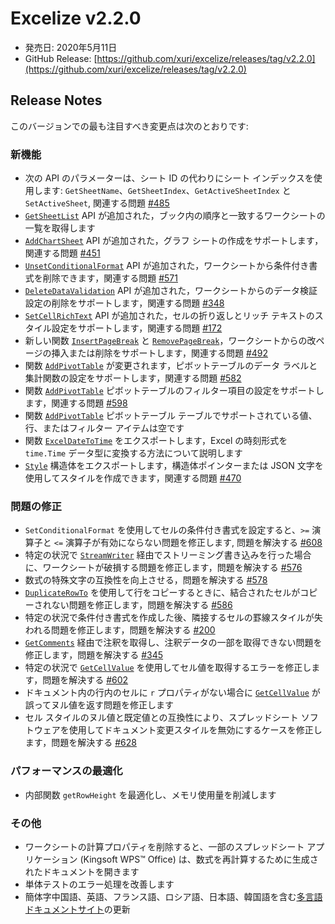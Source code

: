 # Excelize v2.2.0

* 発売日: 2020年5月11日
* GitHub Release: [https://github.com/xuri/excelize/releases/tag/v2.2.0](https://github.com/xuri/excelize/releases/tag/v2.2.0)

## Release Notes

このバージョンでの最も注目すべき変更点は次のとおりです:

### 新機能

* 次の API のパラメーターは、シート ID の代わりにシート インデックスを使用します: `GetSheetName`、`GetSheetIndex`、`GetActiveSheetIndex` と `SetActiveSheet`, 関連する問題 [#485](https://github.com/xuri/excelize/issues/485)
* [`GetSheetList`](https://pkg.go.dev/github.com/360EntSecGroup-Skylar/excelize/v2@v2.2.0#File.GetSheetList) API が追加された，ブック内の順序と一致するワークシートの一覧を取得します
* [`AddChartSheet`](https://pkg.go.dev/github.com/360EntSecGroup-Skylar/excelize/v2@v2.2.0#File.AddChartSheet) API が追加された，グラフ シートの作成をサポートします，関連する問題 [#451](https://github.com/xuri/excelize/issues/451)
* [`UnsetConditionalFormat`](https://pkg.go.dev/github.com/360EntSecGroup-Skylar/excelize/v2@v2.2.0#File.UnsetConditionalFormat) API が追加された，ワークシートから条件付き書式を削除できます，関連する問題 [#571](https://github.com/xuri/excelize/issues/571)
* [`DeleteDataValidation`](https://pkg.go.dev/github.com/360EntSecGroup-Skylar/excelize/v2@v2.2.0#File.DeleteDataValidation) API が追加された，ワークシートからのデータ検証設定の削除をサポートします，関連する問題 [#348](https://github.com/xuri/excelize/issues/348)
* [`SetCellRichText`](https://pkg.go.dev/github.com/360EntSecGroup-Skylar/excelize/v2@v2.2.0#File.SetCellRichText) API が追加された，セルの折り返しとリッチ テキストのスタイル設定をサポートします，関連する問題 [#172](https://github.com/xuri/excelize/issues/172)
* 新しい関数 [`InsertPageBreak`](https://pkg.go.dev/github.com/360EntSecGroup-Skylar/excelize/v2@v2.2.0#File.InsertPageBreak) と [`RemovePageBreak`](https://pkg.go.dev/github.com/360EntSecGroup-Skylar/excelize/v2@v2.2.0#File.RemovePageBreak)，ワークシートからの改ページの挿入または削除をサポートします，関連する問題 [#492](https://github.com/xuri/excelize/issues/492)
* 関数 [`AddPivotTable`](https://pkg.go.dev/github.com/360EntSecGroup-Skylar/excelize/v2@v2.2.0#File.AddPivotTable) が変更されます，ピボットテーブルのデータ ラベルと集計関数の設定をサポートします，関連する問題 [#582](https://github.com/xuri/excelize/issues/582)
* 関数 [`AddPivotTable`](https://pkg.go.dev/github.com/360EntSecGroup-Skylar/excelize/v2@v2.2.0#File.AddPivotTable) ピボットテーブルのフィルター項目の設定をサポートします，関連する問題 [#598](https://github.com/xuri/excelize/issues/598)
* 関数 [`AddPivotTable`](https://pkg.go.dev/github.com/360EntSecGroup-Skylar/excelize/v2@v2.2.0#File.AddPivotTable) ピボットテーブル テーブルでサポートされている値、行、またはフィルター アイテムは空です
* 関数 [`ExcelDateToTime`](https://pkg.go.dev/github.com/360EntSecGroup-Skylar/excelize/v2@v2.2.0#File.ExcelDateToTime) をエクスポートします，Excel の時刻形式を `time.Time` データ型に変換する方法について説明します
* [`Style`](https://pkg.go.dev/github.com/360EntSecGroup-Skylar/excelize/v2@v2.2.0#Style) 構造体をエクスポートします，構造体ポインターまたは JSON 文字を使用してスタイルを作成できます，関連する問題 [#470](https://github.com/xuri/excelize/issues/470)

### 問題の修正

* `SetConditionalFormat` を使用してセルの条件付き書式を設定すると、`>=` 演算子と `<=` 演算子が有効にならない問題を修正します, 問題を解決する [#608](https://github.com/xuri/excelize/issues/608)
* 特定の状況で [`StreamWriter`](https://pkg.go.dev/github.com/360EntSecGroup-Skylar/excelize/v2@v2.2.0#StreamWriter) 経由でストリーミング書き込みを行った場合に、ワークシートが破損する問題を修正します，問題を解決する [#576](https://github.com/xuri/excelize/issues/576)
* 数式の特殊文字の互換性を向上させる，問題を解決する [#578](https://github.com/xuri/excelize/issues/578)
* [`DuplicateRowTo`](https://pkg.go.dev/github.com/360EntSecGroup-Skylar/excelize/v2@v2.2.0#File.DuplicateRowTo) を使用して行をコピーするときに、結合されたセルがコピーされない問題を修正します，問題を解決する [#586](https://github.com/xuri/excelize/issues/586)
* 特定の状況で条件付き書式を作成した後、隣接するセルの罫線スタイルが失われる問題を修正します，問題を解決する [#200](https://github.com/xuri/excelize/issues/200)
* [`GetComments`](https://pkg.go.dev/github.com/360EntSecGroup-Skylar/excelize/v2@v2.2.0#File.GetComments) 経由で注釈を取得し、注釈データの一部を取得できない問題を修正します，問題を解決する [#345](https://github.com/xuri/excelize/issues/345)
* 特定の状況で [`GetCellValue`](https://pkg.go.dev/github.com/360EntSecGroup-Skylar/excelize/v2@v2.2.0#File.GetCellValue) を使用してセル値を取得するエラーを修正します，問題を解決する [#602](https://github.com/xuri/excelize/issues/602)
* ドキュメント内の行内のセルに `r` プロパティがない場合に [`GetCellValue`](https://pkg.go.dev/github.com/360EntSecGroup-Skylar/excelize/v2@v2.2.0#File.GetCellValue) が誤ってヌル値を返す問題を修正します
* セル スタイルのヌル値と既定値との互換性により、スプレッドシート ソフトウェアを使用してドキュメント変更スタイルを無効にするケースを修正します，問題を解決する [#628](https://github.com/xuri/excelize/issues/628)

### パフォーマンスの最適化

* 内部関数 `getRowHeight` を最適化し、メモリ使用量を削減します

### その他

* ワークシートの計算プロパティを削除すると、一部のスプレッドシート アプリケーション (Kingsoft WPS&trade; Office) は、数式を再計算するために生成されたドキュメントを開きます
* 単体テストのエラー処理を改善します
* 簡体字中国語、英語、フランス語、ロシア語、日本語、韓国語を含む[多言語ドキュメントサイト](https://xuri.me/excelize)の更新
